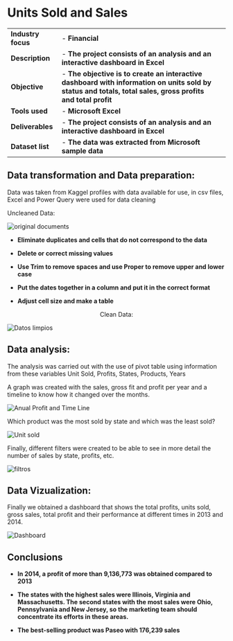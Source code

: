 <h1>Units Sold and Sales </h1>



|  |  | |
| ----------- | ----------- | ----------|
| <b>Industry focus  </b> | - <b>Financial </b> |  |
|<b> Description  </b>  | - <b>The project consists of an analysis and an interactive dashboard in Excel</b> | |
|<b> Objective </b> | - <b>The objective is to create an interactive dashboard with information on units sold by status and totals, total sales, gross profits and total profit </b> |  |
|<b> Tools used  </b> | - <b>Microsoft Excel</b>|  |
|<b> Deliverables </b>  | - <b>The project consists of an analysis and an interactive dashboard in Excel </b> | |
|<b> Dataset list </b> |- <b> The data was extracted from Microsoft sample data</b>|  |



<h2>Data transformation and Data preparation:</h2>   
Data was taken from Kaggel profiles with data available for use, in csv files,
Excel and Power Query were used for data cleaning


Uncleaned Data:  <br/> 
  
<p align="center">  
  
![original documents](https://github.com/antomagu/Excel_Analysis/assets/152213287/425b5143-e57b-4425-ba82-5b88efccfffa.png) 



- <b>Eliminate duplicates and cells that do not correspond to the data</b>

- <b>Delete or correct missing values</b>

- <b>Use Trim to remove spaces and use Proper to remove upper and lower case</b>

- <b>Put the dates together in a column and put it in the correct format</b> 

- <b>Adjust cell size and make a table</b>

<p align="center">
Clean Data:  <br/> 
  
![Datos limpios](https://github.com/antomagu/Excel_Analysis/assets/152213287/ed03d5e5-c676-44d9-87b7-893b70478676.png)


<h2>Data analysis:</h2>   
The analysis was carried out with the use of pivot table using information from these variables Unit Sold, Profits, States, Products, Years

A graph was created with the sales, gross fit and profit per year and a timeline to know how it changed over the months.

![Anual Profit and Time Line](https://github.com/antomagu/Excel_Analysis/assets/152213287/316c9eaf-91f1-4de2-a88e-5010d4cc57bd.png)

Which product was the most sold by state and which was the least sold?

![Unit sold](https://github.com/antomagu/Excel_Analysis/assets/152213287/8a537092-894b-4a16-baf0-279ceaf32668.png)  

Finally, different filters were created to be able to see in more detail the number of sales by state, profits, etc.

![filtros](https://github.com/antomagu/Excel_Analysis/assets/152213287/ce28bfaf-3f70-4cf2-bd22-521ab7dee947.png)

<h2>Data Vizualization:</h2>   
Finally we obtained a dashboard that shows the total profits, units sold, gross sales, total profit and their performance at different times in 2013 and 2014.

<p align="center">

![Dashboard](https://github.com/antomagu/Excel_Analysis/assets/152213287/0f19d981-a5f6-4a31-910f-734325ff1f64.png)


<h2>Conclusions</h2> 

- <b>In 2014, a profit of more than 9,136,773 was obtained compared to 2013</b> 

- <b>The states with the highest sales were Illinois, Virginia and Massachusetts. The second states with the most sales were Ohio, Pennsylvania and New Jersey, so the marketing team should concentrate its efforts in these areas.</b>

- <b>The best-selling product was Paseo with 176,239 sales</b>

